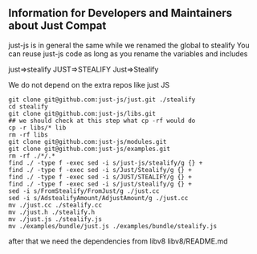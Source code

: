 ## Information for Developers and Maintainers about Just Compat

just-js is in general the same while we renamed the global to stealify
You can reuse just-js code as long as you rename the variables and includes

just=>stealify
JUST=>STEALIFY
Just=>Stealify

We do not depend on the extra repos like just JS

```
git clone git@github.com:just-js/just.git ./stealify
cd stealify
git clone git@github.com:just-js/libs.git
## we should check at this step what cp -rf would do 
cp -r libs/* lib
rm -rf libs
git clone git@github.com:just-js/modules.git
git clone git@github.com:just-js/examples.git
rm -rf ./*/.*
find ./ -type f -exec sed -i s/just-js/stealify/g {} +
find ./ -type f -exec sed -i s/Just/Stealify/g {} +
find ./ -type f -exec sed -i s/JUST/STEALIFY/g {} +
find ./ -type f -exec sed -i s/just/stealify/g {} +
sed -i s/FromStealify/FromJust/g ./just.cc 
sed -i s/AdstealifyAmount/AdjustAmount/g ./just.cc 
mv ./just.cc ./stealify.cc
mv ./just.h ./stealify.h
mv ./just.js ./stealify.js
mv ./examples/bundle/just.js ./examples/bundle/stealify.js 
```

after that we need the dependencies from libv8
libv8/README.md
